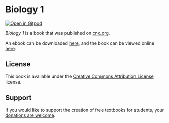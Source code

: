 # Biology 1

[![Open in Gitpod](https://gitpod.io/button/open-in-gitpod.svg)](https://gitpod.io/from-referrer/)

_Biology 1_ is a book that was published on [cnx.org](https://cnx.org/).

An ebook can be downloaded [here](https://github.com/cnx-user-books/cnxbook-biology-1/releases/latest), and the book can be viewed online [here](https://github.com/cnx-user-books/cnxbook-biology-1/releases/latest).

## License
This book is available under the [Creative Commons Attribution License](./LICENSE) license.

## Support
If you would like to support the creation of free textbooks for students, your [donations are welcome](https://riceconnect.rice.edu/donation/support-openstax-banner).

